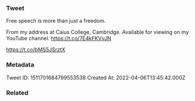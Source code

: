 ### Tweet
Free speech is more than just a freedom. 

From my address at Caius College, Cambridge. Available for viewing on my YouTube channel. https://t.co/7E4kFKVvJN

https://t.co/bMS5JSrztX

### Metadata
Tweet ID: 1511701684799553538
Created At: 2022-04-06T13:45:42.000Z

### Related

